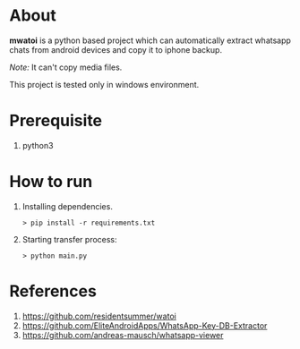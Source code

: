 # About

**mwatoi** is a python based project which can automatically extract whatsapp chats from android devices and copy it to iphone backup.

*Note:* It can't copy media files.

This project is tested only in windows environment.

# Prerequisite

1. python3

# How to run

1. Installing dependencies.

    `> pip install -r requirements.txt`

2. Starting transfer process:

    `> python main.py`

# References

1. https://github.com/residentsummer/watoi
2. https://github.com/EliteAndroidApps/WhatsApp-Key-DB-Extractor
3. https://github.com/andreas-mausch/whatsapp-viewer
